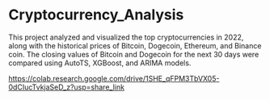 # Cryptocurrency_Analysis

This project analyzed and visualized the top cryptocurrencies in 2022, along with the historical prices of Bitcoin, Dogecoin, Ethereum, and Binance coin. The closing values of Bitcoin and Dogecoin for the next 30 days were compared using AutoTS, XGBoost, and ARIMA models.

https://colab.research.google.com/drive/1SHE_qFPM3TbVX05-0dCIucTvkjaSeD_z?usp=share_link
